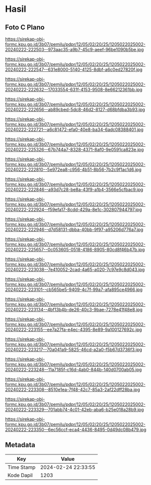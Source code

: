 # Hasil

## Foto C Plano

https://sirekap-obj-formc.kpu.go.id/3b07/pemilu/pdpr/12/05/02/20/25/1205022025002-20240222-222503--973aac35-a9b7-45c9-aeef-96be1090b5be.jpg

https://sirekap-obj-formc.kpu.go.id/3b07/pemilu/pdpr/12/05/02/20/25/1205022025002-20240222-222547--631e8000-5140-4125-8dbf-a6c0ed27820f.jpg

https://sirekap-obj-formc.kpu.go.id/3b07/pemilu/pdpr/12/05/02/20/25/1205022025002-20240222-222632--17033554-631f-4153-9508-8e66212361bb.jpg

https://sirekap-obj-formc.kpu.go.id/3b07/pemilu/pdpr/12/05/02/20/25/1205022025002-20240222-222656--ab89cbed-5dc8-46d2-8127-d68bfdba3b93.jpg

https://sirekap-obj-formc.kpu.go.id/3b07/pemilu/pdpr/12/05/02/20/25/1205022025002-20240222-222721--a6c81472-efa0-40e8-ba34-6adc08388401.jpg

https://sirekap-obj-formc.kpu.go.id/3b07/pemilu/pdpr/12/05/02/20/25/1205022025002-20240222-225326--67b744a7-8328-4371-8af0-9e0591ca823e.jpg

https://sirekap-obj-formc.kpu.go.id/3b07/pemilu/pdpr/12/05/02/20/25/1205022025002-20240222-222810--5e972ea8-c956-4b51-8b56-7b2c9f1ac1d6.jpg

https://sirekap-obj-formc.kpu.go.id/3b07/pemilu/pdpr/12/05/02/20/25/1205022025002-20240222-222846--a93d7c28-be8a-43f9-a1b4-3566e5cfbac9.jpg

https://sirekap-obj-formc.kpu.go.id/3b07/pemilu/pdpr/12/05/02/20/25/1205022025002-20240222-222924--f59efa17-8cdd-429a-8e1c-302807944797.jpg

https://sirekap-obj-formc.kpu.go.id/3b07/pemilu/pdpr/12/05/02/20/25/1205022025002-20240222-222946--d7d58131-dbba-40bb-9f97-a95206d776a7.jpg

https://sirekap-obj-formc.kpu.go.id/3b07/pemilu/pdpr/12/05/02/20/25/1205022025002-20240222-225657--0c053605-0518-4186-8905-80cd8f46b47b.jpg

https://sirekap-obj-formc.kpu.go.id/3b07/pemilu/pdpr/12/05/02/20/25/1205022025002-20240222-223038--7e410052-2cad-4a65-a020-7c97e9c8d043.jpg

https://sirekap-obj-formc.kpu.go.id/3b07/pemilu/pdpr/12/05/02/20/25/1205022025002-20240222-223101--cb565be5-9409-4c7f-99a7-afa895ce4966.jpg

https://sirekap-obj-formc.kpu.go.id/3b07/pemilu/pdpr/12/05/02/20/25/1205022025002-20240222-223134--4bf13b4b-de26-40c3-9bae-7278e41f48e8.jpg

https://sirekap-obj-formc.kpu.go.id/3b07/pemilu/pdpr/12/05/02/20/25/1205022025002-20240222-223155--ee7a27fa-e4ec-4395-8e89-9a100127692c.jpg

https://sirekap-obj-formc.kpu.go.id/3b07/pemilu/pdpr/12/05/02/20/25/1205022025002-20240222-223217--70a041a9-5825-46cd-a2a0-f5b67d3736f3.jpg

https://sirekap-obj-formc.kpu.go.id/3b07/pemilu/pdpr/12/05/02/20/25/1205022025002-20240222-223248--11a7185f-c16d-4ab0-844b-140d0700ab05.jpg

https://sirekap-obj-formc.kpu.go.id/3b07/pemilu/pdpr/12/05/02/20/25/1205022025002-20240222-223308--8510e1ea-7f48-42c7-85a3-2af22dff28ba.jpg

https://sirekap-obj-formc.kpu.go.id/3b07/pemilu/pdpr/12/05/02/20/25/1205022025002-20240222-223329--701abb74-4c01-42eb-aba6-b25e018a28b9.jpg

https://sirekap-obj-formc.kpu.go.id/3b07/pemilu/pdpr/12/05/02/20/25/1205022025002-20240222-223350--6ec56ccf-eca4-4436-8495-0d49dc08b479.jpg


## Metadata

| Key        | Value               |
| ---------- | ------------------- |
| Time Stamp | 2024-02-24 22:33:55 |
| Kode Dapil | 1203                |



